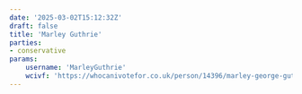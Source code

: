 ```yaml
---
date: '2025-03-02T15:12:32Z'
draft: false
title: 'Marley Guthrie'
parties:
- conservative
params:
    username: 'MarleyGuthrie'
    wcivf: 'https://whocanivotefor.co.uk/person/14396/marley-george-guthrie'
---
```

